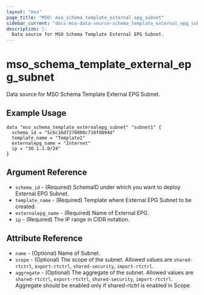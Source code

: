 ```yaml
---
layout: "mso"
page_title: "MSO: mso_schema_template_external_epg_subnet"
sidebar_current: "docs-mso-data-source-schema_template_external_epg_subnet"
description: |-
  Data source for MSO Schema Template External EPG Subnet.
---
```


# mso_schema_template_external_epg_subnet #

Data source for MSO Schema Template External EPG Subnet.

## Example Usage ##

```hcl
data "mso_schema_template_externalepg_subnet" "subnet1" {
  schema_id = "5c6c16d7270000c710f8094d"
  template_name = "Template1"
  externalepg_name = "Internet"
  ip = "30.1.1.0/24"
}
```

## Argument Reference ##

* `schema_id` - (Required) SchemaID under which you want to deploy External EPG Subnet.
* `template_name` - (Required) Template where External EPG Subnet to be created.
* `externalepg_name` - (Required) Name of External EPG.
* `ip` - (Required) The IP range in CIDR notation.

## Attribute Reference ##

* `name` - (Optional) Name of Subnet.
* `scope` - (Optional) The scope of the subnet. Allowed values are `shared-rtctrl`, `export-rtctrl`, `shared-security`, `import-rtctrl`.
* `aggregate` - (Optional) The aggregate of the subnet. Allowed values are `shared-rtctrl`, `export-rtctrl`, `shared-security`, `import-rtctrl`. Aggregate should be enabled only if shared-rtctrl is enabled in Scope.
